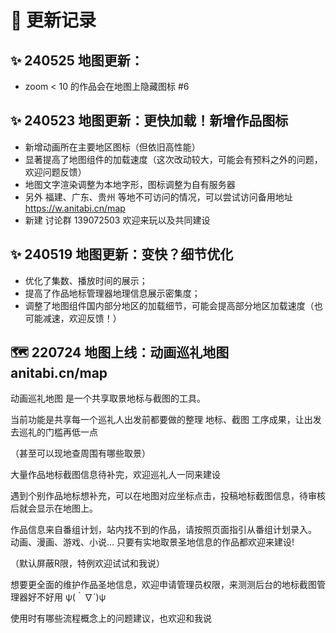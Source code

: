 # 📝 更新记录

## ✨ 240525 地图更新：
 - zoom < 10 的作品会在地图上隐藏图标 #6

## ✨ 240523 地图更新：更快加载！新增作品图标
 - 新增动画所在主要地区图标（但依旧高性能）
 - 显著提高了地图组件的加载速度（这次改动较大，可能会有预料之外的问题，欢迎问题反馈）
 - 地图文字渲染调整为本地字形，图标调整为自有服务器
 - 另外 福建、广东、贵州 等地不可访问的情况，可以尝试访问备用地址 https://w.anitabi.cn/map
 - 新建 讨论群 139072503 欢迎来玩以及共同建设

## ✨ 240519 地图更新：变快？细节优化
 - 优化了集数、播放时间的展示；
 - 提高了作品地标管理器地理信息展示密集度；
 - 调整了地图组件国内部分地区的加载细节，可能会提高部分地区加载速度（也可能减速，欢迎反馈！）

## 🗺 220724 地图上线：动画巡礼地图 anitabi.cn/map
动画巡礼地图 是一个共享取景地标与截图的工具。

当前功能是共享每一个巡礼人出发前都要做的整理 地标、截图 工序成果，让出发去巡礼的门槛再低一点

（甚至可以现地查周围有哪些取景）

大量作品地标截图信息待补完，欢迎巡礼人一同来建设

遇到个别作品地标想补充，可以在地图对应坐标点击，投稿地标截图信息，待审核后就会显示在地图上。

作品信息来自番组计划，站内找不到的作品，请按照页面指引从番组计划录入。
动画、漫画、游戏、小说… 只要有实地取景圣地信息的作品都欢迎来建设!

（默认屏蔽R限，特例欢迎试试和我说）

想要更全面的维护作品圣地信息，欢迎申请管理员权限，来测测后台的地标截图管理器好不好用 ψ(｀∇´)ψ

使用时有哪些流程概念上的问题建议，也欢迎和我说
